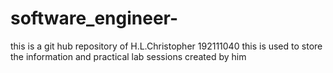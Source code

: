 # software_engineer-
this is a git hub repository of H.L.Christopher 
192111040 this is used to store the information and practical lab sessions created by him
